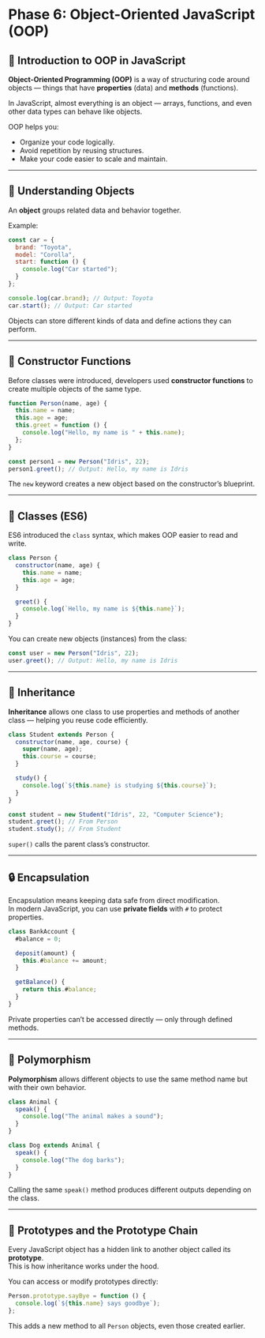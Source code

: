 # Phase 6: Object-Oriented JavaScript (OOP)

## 🧱 Introduction to OOP in JavaScript

**Object-Oriented Programming (OOP)** is a way of structuring code around objects — things that have **properties** (data) and **methods** (functions).  

In JavaScript, almost everything is an object — arrays, functions, and even other data types can behave like objects.

OOP helps you:
- Organize your code logically.
- Avoid repetition by reusing structures.
- Make your code easier to scale and maintain.

---

## 🧩 Understanding Objects

An **object** groups related data and behavior together.

Example:

```js
const car = {
  brand: "Toyota",
  model: "Corolla",
  start: function () {
    console.log("Car started");
  }
};

console.log(car.brand); // Output: Toyota
car.start(); // Output: Car started
```

Objects can store different kinds of data and define actions they can perform.

---

## 🧬 Constructor Functions

Before classes were introduced, developers used **constructor functions** to create multiple objects of the same type.

```js
function Person(name, age) {
  this.name = name;
  this.age = age;
  this.greet = function () {
    console.log("Hello, my name is " + this.name);
  };
}

const person1 = new Person("Idris", 22);
person1.greet(); // Output: Hello, my name is Idris
```

The `new` keyword creates a new object based on the constructor’s blueprint.

---

## 🧱 Classes (ES6)

ES6 introduced the `class` syntax, which makes OOP easier to read and write.

```js
class Person {
  constructor(name, age) {
    this.name = name;
    this.age = age;
  }

  greet() {
    console.log(`Hello, my name is ${this.name}`);
  }
}
```

You can create new objects (instances) from the class:

```js
const user = new Person("Idris", 22);
user.greet(); // Output: Hello, my name is Idris
```

---

## 🧠 Inheritance

**Inheritance** allows one class to use properties and methods of another class — helping you reuse code efficiently.

```js
class Student extends Person {
  constructor(name, age, course) {
    super(name, age);
    this.course = course;
  }

  study() {
    console.log(`${this.name} is studying ${this.course}`);
  }
}

const student = new Student("Idris", 22, "Computer Science");
student.greet(); // From Person
student.study(); // From Student
```

`super()` calls the parent class’s constructor.

---

## 🔒 Encapsulation

Encapsulation means keeping data safe from direct modification.  
In modern JavaScript, you can use **private fields** with `#` to protect properties.

```js
class BankAccount {
  #balance = 0;

  deposit(amount) {
    this.#balance += amount;
  }

  getBalance() {
    return this.#balance;
  }
}
```

Private properties can’t be accessed directly — only through defined methods.

---

## 🔁 Polymorphism

**Polymorphism** allows different objects to use the same method name but with their own behavior.

```js
class Animal {
  speak() {
    console.log("The animal makes a sound");
  }
}

class Dog extends Animal {
  speak() {
    console.log("The dog barks");
  }
}
```

Calling the same `speak()` method produces different outputs depending on the class.

---

## 🧩 Prototypes and the Prototype Chain

Every JavaScript object has a hidden link to another object called its **prototype**.  
This is how inheritance works under the hood.

You can access or modify prototypes directly:

```js
Person.prototype.sayBye = function () {
  console.log(`${this.name} says goodbye`);
};
```

This adds a new method to all `Person` objects, even those created earlier.
